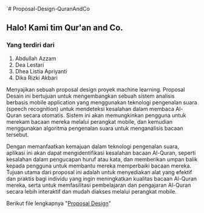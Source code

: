 `# Proposal-Design-QuranAndCo
## Halo! Kami tim Qur'an and Co.
### Yang terdiri dari
1. Abdullah Azzam
2. Dea Lestari
3. Dhea Listia Apriyanti
4. Dika Rizki Akbari
   

Menyajikan sebuah proposal design proyek machine learning. Proposal Desain ini bertujuan untuk mengembangkan sebuah sistem analisis berbasis mobile application yang menggunakan teknologi pengenalan suara (speech recognition) untuk mendeteksi kesalahan dalam membaca Al-Quran secara otomatis. Sistem ini akan memungkinkan pengguna untuk merekam bacaan mereka melalui perangkat mobile, dan kemudian menggunakan algoritma pengenalan suara untuk menganalisis bacaan tersebut. 


Dengan memanfaatkan kemajuan dalam teknologi pengenalan suara, aplikasi ini akan dapat mengidentifikasi kesalahan bacaan Al-Quran, seperti kesalahan dalam pengucapan huruf atau kata, dan memberikan umpan balik kepada pengguna untuk membantu mereka memperbaiki bacaan mereka. Tujuan utama dari proposal ini adalah untuk menyediakan alat yang efektif dan praktis bagi individu yang ingin meningkatkan kualitas bacaan Al-Quran mereka, serta untuk memfasilitasi pembelajaran dan pengajaran Al-Quran secara lebih interaktif dan mudah diakses melalui perangkat mobile.


Berikut file lengkapnya "[Proposal Design](http://drive.google.com/file/d/1bG-1pTpIAkL0A834zfJocWBFFXcTVWk7/view?usp=sharing)"
